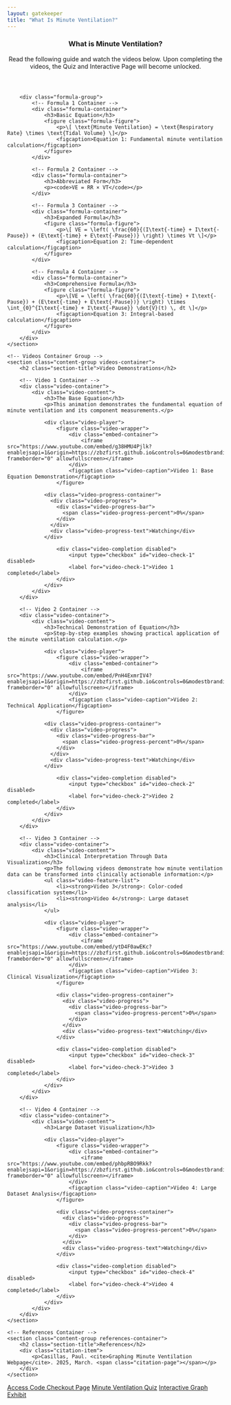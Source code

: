 ```yaml
---
layout: gatekeeper
title: "What Is Minute Ventilation?"
---
```

<article class="main-content">
    <!-- Theory Container Group -->
    <section class="content-group theory-container">
        <header class="content-header">
            <h1>What is Minute Ventilation?</h1>
            <p class="content-intro">Read the following guide and watch the videos below. Upon completing the videos, the Quiz and Interactive Page will become unlocked.</p>
        </header>

        <div class="formula-group">
            <!-- Formula 1 Container -->
            <div class="formula-container">
                <h3>Basic Equation</h3>
                <figure class="formula-figure">
                    <p>\[ \text{Minute Ventilation} = \text{Respiratory Rate} \times \text{Tidal Volume} \]</p>
                    <figcaption>Equation 1: Fundamental minute ventilation calculation</figcaption>
                </figure>
            </div>

            <!-- Formula 2 Container -->
            <div class="formula-container">
                <h3>Abbreviated Form</h3>
                <p><code>VE = RR × VT</code></p>
            </div>

            <!-- Formula 3 Container -->
            <div class="formula-container">
                <h3>Expanded Formula</h3>
                <figure class="formula-figure">
                    <p>\[ VE = \left( \frac{60}{(I\text{-time} + I\text{-Pause}) + (E\text{-time} + E\text{-Pause})} \right) \times Vt \]</p>
                    <figcaption>Equation 2: Time-dependent calculation</figcaption>
                </figure>
            </div>

            <!-- Formula 4 Container -->
            <div class="formula-container">
                <h3>Comprehensive Formula</h3>
                <figure class="formula-figure">
                    <p>\[VE = \left( \frac{60}{(I\text{-time} + I\text{-Pause}) + (E\text{-time} + E\text{-Pause})} \right) \times \int_{0}^{I\text{-time} + I\text{-Pause}} \dot{V}(t) \, dt \]</p>
                    <figcaption>Equation 3: Integral-based calculation</figcaption>
                </figure>
            </div>
        </div>
    </section>

    <!-- Videos Container Group -->
    <section class="content-group videos-container">
        <h2 class="section-title">Video Demonstrations</h2>
        
        <!-- Video 1 Container -->
        <div class="video-container">
            <div class="video-content">
                <h3>The Base Equation</h3>
                <p>This animation demonstrates the fundamental equation of minute ventilation and its component measurements.</p>
                
                <div class="video-player">
                    <figure class="video-wrapper">
                        <div class="embed-container">
                            <iframe src="https://www.youtube.com/embed/g38HMU4Pjlk?enablejsapi=1&origin=https://zbzfirst.github.io&controls=0&modestbranding=1&rel=0" frameborder="0" allowfullscreen></iframe>
                        </div>
                        <figcaption class="video-caption">Video 1: Base Equation Demonstration</figcaption>
                    </figure>
                    
                <div class="video-progress-container">
                  <div class="video-progress">
                    <div class="video-progress-bar">
                      <span class="video-progress-percent">0%</span>
                    </div>
                  </div>
                  <div class="video-progress-text">Watching</div>
                </div>
                    
                    <div class="video-completion disabled">
                        <input type="checkbox" id="video-check-1" disabled>
                        <label for="video-check-1">Video 1 completed</label>
                    </div>
                </div>
            </div>
        </div>
        
        <!-- Video 2 Container -->
        <div class="video-container">
            <div class="video-content">
                <h3>Technical Demonstration of Equation</h3>
                <p>Step-by-step examples showing practical application of the minute ventilation calculation.</p>
                
                <div class="video-player">
                    <figure class="video-wrapper">
                        <div class="embed-container">
                            <iframe src="https://www.youtube.com/embed/PnH4ExmrIV4?enablejsapi=1&origin=https://zbzfirst.github.io&controls=0&modestbranding=1&rel=0" frameborder="0" allowfullscreen></iframe>
                        </div>
                        <figcaption class="video-caption">Video 2: Technical Application</figcaption>
                    </figure>
                    
                <div class="video-progress-container">
                  <div class="video-progress">
                    <div class="video-progress-bar">
                      <span class="video-progress-percent">0%</span>
                    </div>
                  </div>
                  <div class="video-progress-text">Watching</div>
                </div>
                    
                    <div class="video-completion disabled">
                        <input type="checkbox" id="video-check-2" disabled>
                        <label for="video-check-2">Video 2 completed</label>
                    </div>
                </div>
            </div>
        </div>
        
        <!-- Video 3 Container -->
        <div class="video-container">
            <div class="video-content">
                <h3>Clinical Interpretation Through Data Visualization</h3>
                <p>The following videos demonstrate how minute ventilation data can be transformed into clinically actionable information:</p>
                <ul class="video-feature-list"> 
                    <li><strong>Video 3</strong>: Color-coded classification system</li> 
                    <li><strong>Video 4</strong>: Large dataset analysis</li> 
                </ul>
                
                <div class="video-player">
                    <figure class="video-wrapper">
                        <div class="embed-container">
                            <iframe src="https://www.youtube.com/embed/ytD4F0awEKc?enablejsapi=1&origin=https://zbzfirst.github.io&controls=0&modestbranding=1&rel=0" frameborder="0" allowfullscreen></iframe>
                        </div>
                        <figcaption class="video-caption">Video 3: Clinical Visualization</figcaption>
                    </figure>
                    
                    <div class="video-progress-container">
                      <div class="video-progress">
                        <div class="video-progress-bar">
                          <span class="video-progress-percent">0%</span>
                        </div>
                      </div>
                      <div class="video-progress-text">Watching</div>
                    </div>
                    
                    <div class="video-completion disabled">
                        <input type="checkbox" id="video-check-3" disabled>
                        <label for="video-check-3">Video 3 completed</label>
                    </div>
                </div>
            </div>
        </div>
        
        <!-- Video 4 Container -->
        <div class="video-container">
            <div class="video-content">
                <h3>Large Dataset Visualization</h3>
                
                <div class="video-player">
                    <figure class="video-wrapper">
                        <div class="embed-container">
                            <iframe src="https://www.youtube.com/embed/phbpRBO9Rkk?enablejsapi=1&origin=https://zbzfirst.github.io&controls=0&modestbranding=1&rel=0" frameborder="0" allowfullscreen></iframe>
                        </div>
                        <figcaption class="video-caption">Video 4: Large Dataset Analysis</figcaption>
                    </figure>
                    
                    <div class="video-progress-container">
                      <div class="video-progress">
                        <div class="video-progress-bar">
                          <span class="video-progress-percent">0%</span>
                        </div>
                      </div>
                      <div class="video-progress-text">Watching</div>
                    </div>
                    
                    <div class="video-completion disabled">
                        <input type="checkbox" id="video-check-4" disabled>
                        <label for="video-check-4">Video 4 completed</label>
                    </div>
                </div>
            </div>
        </div>
    </section>

    <!-- References Container -->
    <section class="content-group references-container">
        <h2 class="section-title">References</h2>
        <div class="citation-item">
            <p>Casillas, Paul. <cite>Graphing Minute Ventilation Webpage</cite>. 2025, March. <span class="citation-page"></span></p>
        </div>
    </section>
</article>

<!-- Navigation Container -->
<nav class="quiz-nav-container">
    <div class="quiz-links">
        <a href="https://buy.stripe.com/8wM17H2yObCt8Mw008" class="quiz-link">Access Code Checkout Page</a>
        <a href="testquiz.html" class="quiz-link disabled">Minute Ventilation Quiz</a>
        <a href="MVInteractive.html" class="quiz-link disabled">Interactive Graph Exhibit</a>
    </div>
</nav>

<link rel="stylesheet" href="/info/_css/gatekeeper2.css">
<script src="https://polyfill.io/v3/polyfill.min.js?features=es6"></script>
<script id="MathJax-script" async src="https://cdn.jsdelivr.net/npm/mathjax@3/es5/tex-mml-chtml.js"></script>
